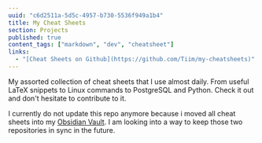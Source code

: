 ```yaml
---
uuid: "c6d2511a-5d5c-4957-b730-5536f949a1b4"
title: My Cheat Sheets
section: Projects
published: true
content_tags: ["markdown", "dev", "cheatsheet"]
links:
  - "[Cheat Sheets on Github](https://github.com/Tiim/my-cheatsheets)"
---
```


My assorted collection of cheat sheets that I use almost daily. From useful LaTeX snippets to Linux commands to PostgreSQL and Python. Check it out and don't hesitate to contribute to it.

I currently do not update this repo anymore because i moved all cheat sheets into my [Obsidian Vault](/tags/obsidian). I am looking into a way to keep those two repositories in sync in the future.
